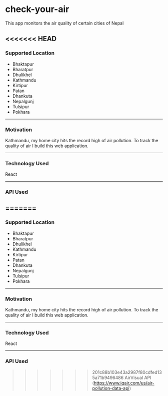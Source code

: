 # check-your-air

<p>This app monitors the air quality of certain cities of Nepal</p>

<<<<<<< HEAD
---

### Supported Location

-   Bhaktapur
-   Bharatpur
-   Dhulikhel
-   Kathmandu
-   Kirtipur
-   Patan
-   Dhankuta
-   Nepalgunj
-   Tulsipur
-   Pokhara

---

### Motivation

Kathmandu, my home city hits the record high of air pollution. To track the quality of air I build this web application.

---

### Technology Used

React

---

### API Used

=======
------------


### Supported Location 
- Bhaktapur
- Bharatpur
- Dhulikhel
- Kathmandu
- Kirtipur
- Patan
- Dhankuta
- Nepalgunj
- Tulsipur
- Pokhara

------------


### Motivation
Kathmandu, my home city hits the record high of air pollution. To track the quality of air I build this web application.

------------


### Technology Used
React 

------------


### API Used
>>>>>>> 201c88b103e43a2987f80cdfed135a71b9496486
AirVisual API (https://www.iqair.com/us/air-pollution-data-api)
